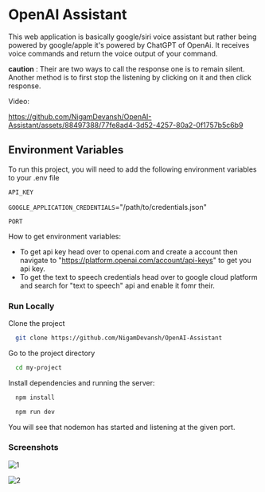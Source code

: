 
# OpenAI Assistant
 
 This web application is basically google/siri voice assistant but rather being powered by google/apple it's powered by ChatGPT of OpenAi. It receives voice commands and return the voice output of your command.

**caution** : Their are two ways to call the response one is to remain silent. Another method is to first stop the listening by clicking on it and then click response.

Video:

https://github.com/NigamDevansh/OpenAI-Assistant/assets/88497388/77fe8ad4-3d52-4257-80a2-0f1757b5c6b9


## Environment Variables

To run this project, you will need to add the following environment variables to your .env file

`API_KEY`

`GOOGLE_APPLICATION_CREDENTIALS`="/path/to/credentials.json"

`PORT`

How to get environment variables:
- To get api key head over to openai.com and create a account then navigate to "https://platform.openai.com/account/api-keys" to get you api key.
- To get the text to speech credentials head over to google cloud platform and search for "text to speech" api and enable it fomr their.

### Run Locally

Clone the project

```bash
  git clone https://github.com/NigamDevansh/OpenAI-Assistant
```

Go to the project directory

```bash
  cd my-project
```

Install dependencies and running the server:

```bash
  npm install
```
```bash
  npm run dev
```

You will see that nodemon has started and listening at the given port.



### Screenshots

![1](https://github.com/NigamDevansh/Community-api/assets/88497388/446f488c-38c5-412a-aa62-b9960efcfacf)

![2](https://github.com/NigamDevansh/Community-api/assets/88497388/8878e5d9-d31f-4b90-8cc3-24094c3a5864)


